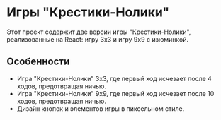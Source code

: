 # Игры "Крестики-Нолики"

Этот проект содержит две версии игры "Крестики-Нолики", реализованные на React: игру 3x3 и игру 9x9 с изюминкой.

## Особенности

- Игра "Крестики-Нолики" 3x3, где первый ход исчезает после 4 ходов, предотвращая ничью.
- Игра "Крестики-Нолики" 9x9, где первый ход исчезает после 10 ходов, предотвращая ничью.
- Дизайн кнопок и элементов игры в пиксельном стиле.
